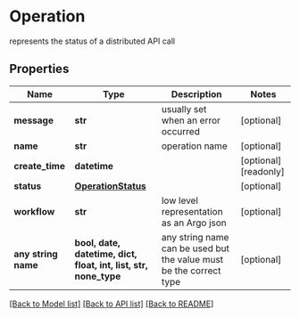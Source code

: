 # Operation

represents the status of a distributed API call

## Properties
Name | Type | Description | Notes
------------ | ------------- | ------------- | -------------
**message** | **str** | usually set when an error occurred | [optional] 
**name** | **str** | operation name | [optional] 
**create_time** | **datetime** |  | [optional] [readonly] 
**status** | [**OperationStatus**](OperationStatus.md) |  | [optional] 
**workflow** | **str** | low level representation as an Argo json | [optional] 
**any string name** | **bool, date, datetime, dict, float, int, list, str, none_type** | any string name can be used but the value must be the correct type | [optional]

[[Back to Model list]](../README.md#documentation-for-models) [[Back to API list]](../README.md#documentation-for-api-endpoints) [[Back to README]](../README.md)


